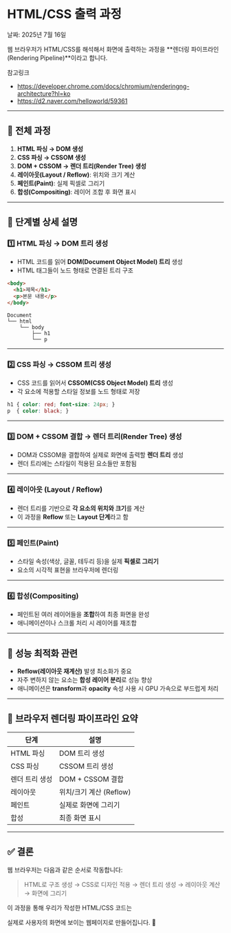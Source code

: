# HTML/CSS 출력 과정

날짜: 2025년 7월 16일

웹 브라우저가 HTML/CSS를 해석해서 화면에 출력하는 과정을 **렌더링 파이프라인(Rendering Pipeline)**이라고 합니다.

참고링크

- https://developer.chrome.com/docs/chromium/renderingng-architecture?hl=ko
- https://d2.naver.com/helloworld/59361

---

## 🍭 전체 과정
1. **HTML 파싱 → DOM 생성**
2. **CSS 파싱 → CSSOM 생성**
3. **DOM + CSSOM → 렌더 트리(Render Tree) 생성**
4. **레이아웃(Layout / Reflow)**: 위치와 크기 계산
5. **페인트(Paint)**: 실제 픽셀로 그리기
6. **합성(Compositing)**: 레이어 조합 후 화면 표시

---

## 📖 단계별 상세 설명

### 1️⃣ HTML 파싱 → DOM 트리 생성

- HTML 코드를 읽어 **DOM(Document Object Model) 트리** 생성
- HTML 태그들이 노드 형태로 연결된 트리 구조

```html
<body>
  <h1>제목</h1>
  <p>본문 내용</p>
</body>

```

```
Document
└── html
    └── body
        ├── h1
        └── p

```

---

### 2️⃣ CSS 파싱 → CSSOM 트리 생성

- CSS 코드를 읽어서 **CSSOM(CSS Object Model) 트리** 생성
- 각 요소에 적용할 스타일 정보를 노드 형태로 저장

```css
h1 { color: red; font-size: 24px; }
p  { color: black; }

```

---

### 3️⃣ DOM + CSSOM 결합 → 렌더 트리(Render Tree) 생성

- DOM과 CSSOM을 결합하여 실제로 화면에 출력할 **렌더 트리** 생성
- 렌더 트리에는 스타일이 적용된 요소들만 포함됨

---

### 4️⃣ 레이아웃 (Layout / Reflow)

- 렌더 트리를 기반으로 **각 요소의 위치와 크기**를 계산
- 이 과정을 **Reflow** 또는 **Layout 단계**라고 함

---

### 5️⃣ 페인트(Paint)

- 스타일 속성(색상, 글꼴, 테두리 등)을 실제 **픽셀로 그리기**
- 요소의 시각적 표현을 브라우저에 렌더링

---

### 6️⃣ 합성(Compositing)

- 페인트된 여러 레이어들을 **조합**하여 최종 화면을 완성
- 애니메이션이나 스크롤 처리 시 레이어를 재조합

---

## 🚀 성능 최적화 관련

- **Reflow(레이아웃 재계산)** 발생 최소화가 중요
- 자주 변하지 않는 요소는 **합성 레이어 분리**로 성능 향상
- 애니메이션은 **transform**과 **opacity** 속성 사용 시 GPU 가속으로 부드럽게 처리

---

## 📌 브라우저 렌더링 파이프라인 요약

| 단계 | 설명 |
| --- | --- |
| HTML 파싱 | DOM 트리 생성 |
| CSS 파싱 | CSSOM 트리 생성 |
| 렌더 트리 생성 | DOM + CSSOM 결합 |
| 레이아웃 | 위치/크기 계산 (Reflow) |
| 페인트 | 실제로 화면에 그리기 |
| 합성 | 최종 화면 표시 |

---

## ✅ 결론

웹 브라우저는 다음과 같은 순서로 작동합니다:

> HTML로 구조 생성 → CSS로 디자인 적용 → 렌더 트리 생성 → 레이아웃 계산 → 화면에 그리기
> 

이 과정을 통해 우리가 작성한 HTML/CSS 코드는

실제로 사용자의 화면에 보이는 웹페이지로 만들어집니다. 🚀